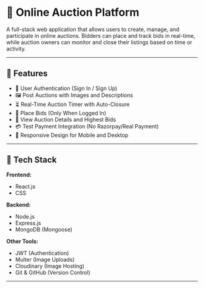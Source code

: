 # 🛒 Online Auction Platform

A full-stack web application that allows users to create, manage, and participate in online auctions. Bidders can place and track bids in real-time, while auction owners can monitor and close their listings based on time or activity.

---

## 🚀 Features

- 🔐 User Authentication (Sign In / Sign Up)
- 🖼️ Post Auctions with Images and Descriptions
- ⏳ Real-Time Auction Timer with Auto-Closure
- 💸 Place Bids (Only When Logged In)
- 🧾 View Auction Details and Highest Bids
- 💳 Test Payment Integration (No Razorpay/Real Payment)
- 📱 Responsive Design for Mobile and Desktop

---

## 🧰 Tech Stack

**Frontend:**
- React.js
- CSS

**Backend:**
- Node.js
- Express.js
- MongoDB (Mongoose)

**Other Tools:**
- JWT (Authentication)
- Multer (Image Uploads)
- Cloudinary (Image Hosting)
- Git & GitHub (Version Control)

---

